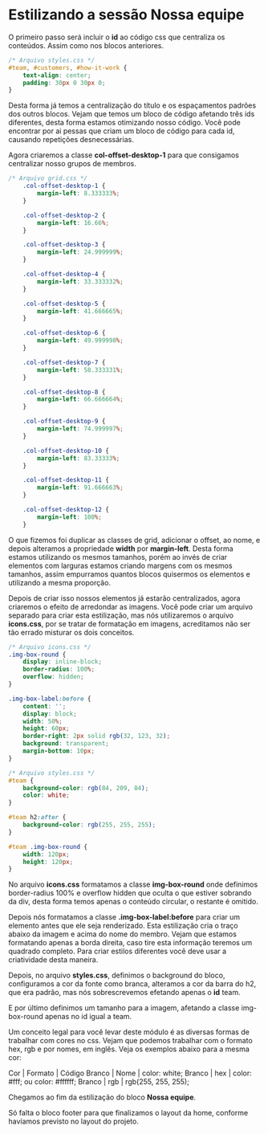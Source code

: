 # Estilizando a sessão Nossa equipe

O primeiro passo será incluir o **id** ao código css que centraliza os conteúdos. Assim como nos blocos anteriores.

```css
/* Arquivo styles.css */
#team, #customers, #how-it-work {
    text-align: center;
    padding: 30px 0 30px 0;
}
```

Desta forma já temos a centralização do título e os espaçamentos padrões dos outros blocos. Vejam que temos um bloco de código afetando três ids diferentes, desta forma estamos otimizando nosso código. Você pode encontrar por ai pessas que criam um bloco de código para cada id, causando repetições desnecessárias.

Agora criaremos a classe **col-offset-desktop-1** para que consigamos centralizar nosso grupos de membros.

```css
/* Arquivo grid.css */
    .col-offset-desktop-1 {
        margin-left: 8.333333%;
    }

    .col-offset-desktop-2 {
        margin-left: 16.66%;
    }

    .col-offset-desktop-3 {
        margin-left: 24.999999%;
    }

    .col-offset-desktop-4 {
        margin-left: 33.333332%;
    }

    .col-offset-desktop-5 {
        margin-left: 41.666665%;
    }

    .col-offset-desktop-6 {
        margin-left: 49.999998%;
    }

    .col-offset-desktop-7 {
        margin-left: 58.333331%;
    }

    .col-offset-desktop-8 {
        margin-left: 66.666664%;
    }

    .col-offset-desktop-9 {
        margin-left: 74.999997%;
    }

    .col-offset-desktop-10 {
        margin-left: 83.33333%;
    }

    .col-offset-desktop-11 {
        margin-left: 91.666663%;
    }

    .col-offset-desktop-12 {
        margin-left: 100%;
    }
```

O que fizemos foi duplicar as classes de grid, adicionar o offset, ao nome, e depois alteramos a propriedade **width** por **margin-left**. Desta forma estamos utilizando os mesmos tamanhos, porém ao invés de criar elementos com larguras estamos criando margens com os mesmos tamanhos, assim empurramos quantos blocos quisermos os elementos e utilizando a mesma proporção.

Depois de criar isso nossos elementos já estarão centralizados, agora criaremos o efeito de arredondar as imagens. Você pode criar um arquivo separado para criar esta estilização, mas nós utilizaremos o arquivo **icons.css**, por se tratar de formatação em imagens, acreditamos não ser tão errado misturar os dois conceitos.

```css
/* Arquivo icons.css */
.img-box-round {
    display: inline-block;
    border-radius: 100%;
    overflow: hidden;
}

.img-box-label:before {
    content: '';
    display: block;
    width: 50%;
    height: 60px;
    border-right: 2px solid rgb(32, 123, 32);
    background: transparent;
    margin-bottom: 10px;
}
```

```css
/* Arquivo styles.css */
#team {
    background-color: rgb(84, 209, 84);
    color: white;
}

#team h2:after {
    background-color: rgb(255, 255, 255);
}

#team .img-box-round {
    width: 120px;
    height: 120px;
}
```

No arquivo **icons.css** formatamos a classe **img-box-round** onde definimos border-radius 100% e overflow hidden que oculta o que estiver sobrando da div, desta forma temos apenas o conteúdo circular, o restante é omitido.

Depois nós formatamos a classe **.img-box-label:before** para criar um elemento antes que ele seja renderizado. Esta estilização cria o traço abaixo da imagem e acima do nome do membro. Vejam que estamos formatando apenas a borda direita, caso tire esta informação teremos um quadrado completo. Para criar estilos diferentes você deve usar a criatividade desta maneira.

Depois, no arquivo **styles.css**, definimos o background do bloco, configuramos a cor da fonte como branca, alteramos a cor da barra do h2, que era padrão, mas nós sobrescrevemos efetando apenas o **id** team.

E por último definimos um tamanho para a imagem, afetando a classe img-box-round apenas no id igual a team.

Um conceito legal para você levar deste módulo é as diversas formas de trabalhar com cores no css. Vejam que podemos trabalhar com o formato hex, rgb e por nomes, em inglês. Veja os exemplos abaixo para a mesma cor:

Cor | Formato | Código
Branco | Nome | color: white;
Branco | hex | color: #fff; ou color: #ffffff;
Branco | rgb | rgb(255, 255, 255);

Chegamos ao fim da estilização do bloco **Nossa equipe**.

Só falta o bloco footer para que finalizamos o layout da home, conforme havíamos previsto no layout do projeto.